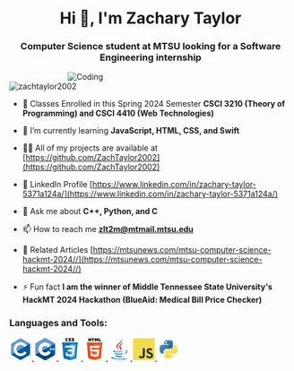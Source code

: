 <h1 align="center">Hi 👋, I'm Zachary Taylor</h1>
<h3 align="center">Computer Science student at MTSU looking for a Software Engineering internship</h3>
<img align="right" alt="Coding" width="400" src=https:https://mtsunews.com/wp-content/uploads/2024/01/MTSU-HackMT-5-100.jpg>

<p align="left"> <img src="https://mtsunews.com/wp-content/uploads/2024/01/MTSU-HackMT-5-100.jpg" alt="zachtaylor2002" /> </p>

- 🔭 Classes Enrolled in this Spring 2024 Semester **CSCI 3210 (Theory of Programming) and CSCI 4410 (Web Technologies)**

- 🌱 I’m currently learning **JavaScript, HTML, CSS, and Swift**

- 👨‍💻 All of my projects are available at [https://github.com/ZachTaylor2002](https://github.com/ZachTaylor2002)

- 📝 LinkedIn Profile [https://www.linkedin.com/in/zachary-taylor-5371a124a/](https://www.linkedin.com/in/zachary-taylor-5371a124a/)

- 💬 Ask me about **C++, Python, and C**

- 📫 How to reach me **zlt2m@mtmail.mtsu.edu**

- 📄 Related Articles [https://mtsunews.com/mtsu-computer-science-hackmt-2024//](https://mtsunews.com/mtsu-computer-science-hackmt-2024//)

- ⚡ Fun fact **I am the winner of Middle Tennessee State University's HackMT 2024 Hackathon (BlueAid: Medical Bill Price Checker)**

<p align="left">
</p>

<h3 align="left">Languages and Tools:</h3>
<p align="left"> <a href="https://www.cprogramming.com/" target="_blank" rel="noreferrer"> <img src="https://raw.githubusercontent.com/devicons/devicon/master/icons/c/c-original.svg" alt="c" width="40" height="40"/> </a> <a href="https://www.w3schools.com/cpp/" target="_blank" rel="noreferrer"> <img src="https://raw.githubusercontent.com/devicons/devicon/master/icons/cplusplus/cplusplus-original.svg" alt="cplusplus" width="40" height="40"/> </a> <a href="https://www.w3schools.com/css/" target="_blank" rel="noreferrer"> <img src="https://raw.githubusercontent.com/devicons/devicon/master/icons/css3/css3-original-wordmark.svg" alt="css3" width="40" height="40"/> </a> <a href="https://www.w3.org/html/" target="_blank" rel="noreferrer"> <img src="https://raw.githubusercontent.com/devicons/devicon/master/icons/html5/html5-original-wordmark.svg" alt="html5" width="40" height="40"/> </a> <a href="https://www.java.com" target="_blank" rel="noreferrer"> <img src="https://raw.githubusercontent.com/devicons/devicon/master/icons/java/java-original.svg" alt="java" width="40" height="40"/> </a> <a href="https://developer.mozilla.org/en-US/docs/Web/JavaScript" target="_blank" rel="noreferrer"> <img src="https://raw.githubusercontent.com/devicons/devicon/master/icons/javascript/javascript-original.svg" alt="javascript" width="40" height="40"/> </a> <a href="https://www.python.org" target="_blank" rel="noreferrer"> <img src="https://raw.githubusercontent.com/devicons/devicon/master/icons/python/python-original.svg" alt="python" width="40" height="40"/> </a> </p>

